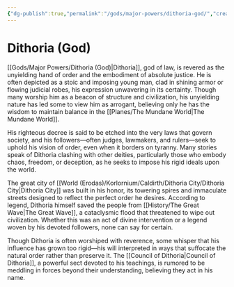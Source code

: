 ```yaml
---
{"dg-publish":true,"permalink":"/gods/major-powers/dithoria-god/","created":"2025-02-23T22:34:36.596-07:00"}
---
```


# Dithoria (God)
[[Gods/Major Powers/Dithoria (God)\|Dithoria]], god of law, is revered as the unyielding hand of order and the embodiment of absolute justice. He is often depicted as a stoic and imposing young man, clad in shining armor or flowing judicial robes, his expression unwavering in its certainty. Though many worship him as a beacon of structure and civilization, his unyielding nature has led some to view him as arrogant, believing only he has the wisdom to maintain balance in the [[Planes/The Mundane World\|The Mundane World]].

His righteous decree is said to be etched into the very laws that govern society, and his followers—often judges, lawmakers, and rulers—seek to uphold his vision of order, even when it borders on tyranny. Many stories speak of Dithoria clashing with other deities, particularly those who embody chaos, freedom, or deception, as he seeks to impose his rigid ideals upon the world.

The great city of [[World (Erodas)/Korlornium/Caldirth/Dithoria City/Dithoria City\|Dithoria City]] was built in his honor, its towering spires and immaculate streets designed to reflect the perfect order he desires. According to legend, Dithoria himself saved the people from [[History/The Great Wave\|The Great Wave]], a cataclysmic flood that threatened to wipe out civilization. Whether this was an act of divine intervention or a legend woven by his devoted followers, none can say for certain.

Though Dithoria is often worshiped with reverence, some whisper that his influence has grown too rigid—his will interpreted in ways that suffocate the natural order rather than preserve it. The [[Council of Dithoria\|Council of Dithoria]], a powerful sect devoted to his teachings, is rumored to be meddling in forces beyond their understanding, believing they act in his name.
